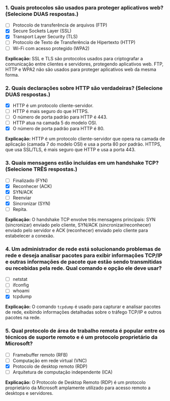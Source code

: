### 1. Quais protocolos são usados para proteger aplicativos web? (Selecione DUAS respostas.)

- [ ] Protocolo de transferência de arquivos (FTP)
- [x] Secure Sockets Layer (SSL)
- [x] Transport Layer Security (TLS)
- [ ] Protocolo de Texto de Transferência de Hipertexto (HTTP)
- [ ] Wi-Fi com acesso protegido (WPA2)

**Explicação:** SSL e TLS são protocolos usados para criptografar a comunicação entre clientes e servidores, protegendo aplicativos web. FTP, HTTP e WPA2 não são usados para proteger aplicativos web da mesma forma.

### 2. Quais declarações sobre HTTP são verdadeiras? (Selecione DUAS respostas.)

- [x] HTTP é um protocolo cliente-servidor.
- [ ] HTTP é mais seguro do que HTTPS.
- [ ] O número de porta padrão para HTTP é 443.
- [ ] HTTP atua na camada 5 do modelo OSI.
- [x] O número de porta padrão para HTTP é 80.

**Explicação:** HTTP é um protocolo cliente-servidor que opera na camada de aplicação (camada 7 do modelo OSI) e usa a porta 80 por padrão. HTTPS, que usa SSL/TLS, é mais seguro que HTTP e usa a porta 443.

### 3. Quais mensagens estão incluídas em um handshake TCP? (Selecione TRÊS respostas.)

- [ ] Finalizado (FYN)
- [x] Reconhecer (ACK)
- [x] SYN/ACK
- [ ] Reenviar
- [x] Sincronizar (SYN)
- [ ] Repita.

**Explicação:** O handshake TCP envolve três mensagens principais: SYN (sincronizar) enviado pelo cliente, SYN/ACK (sincronizar/reconhecer) enviado pelo servidor e ACK (reconhecer) enviado pelo cliente para estabelecer a conexão.

### 4. Um administrador de rede está solucionando problemas de rede e deseja analisar pacotes para exibir informações TCP/IP e outras informações de pacote que estão sendo transmitidas ou recebidas pela rede. Qual comando e opção ele deve usar?

- [ ] netstat
- [ ] ifconfig
- [ ] whoami
- [x] tcpdump

**Explicação:** O comando `tcpdump` é usado para capturar e analisar pacotes de rede, exibindo informações detalhadas sobre o tráfego TCP/IP e outros pacotes na rede.

### 5. Qual protocolo de área de trabalho remota é popular entre os técnicos de suporte remoto e é um protocolo proprietário da Microsoft?

- [ ] Framebuffer remoto (RFB)
- [ ] Computação em rede virtual (VNC)
- [x] Protocolo de desktop remoto (RDP)
- [ ] Arquitetura de computação independente (ICA)

**Explicação:** O Protocolo de Desktop Remoto (RDP) é um protocolo proprietário da Microsoft amplamente utilizado para acesso remoto a desktops e servidores.